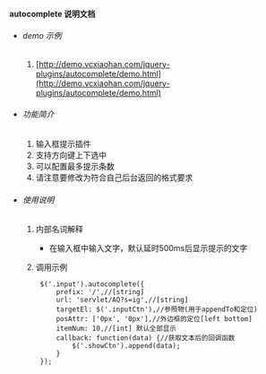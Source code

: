 #### autocomplete 说明文档

* ###### demo 示例
	1. [http://demo.vcxiaohan.com/jquery-plugins/autocomplete/demo.html](http://demo.vcxiaohan.com/jquery-plugins/autocomplete/demo.html)

* ###### 功能简介
	1. 输入框提示插件
	2. 支持方向键上下选中
	3. 可以配置最多提示条数
	4. 请注意要修改为符合自己后台返回的格式要求

    	
* ###### 使用说明
	1. 内部名词解释
		* 在输入框中输入文字，默认延时500ms后显示提示的文字
	2. 调用示例  

			$('.input').autocomplete({
			    prefix: '/',//[string]
			    url: 'servlet/AQ?s=ig',//[string]
			    targetEl: $('.inputCtn'),//参照物(用于appendTo和定位)
			    posAttr: ['0px', '0px'],//外边框的定位[left bottom]
			    itemNum: 10,//[int] 默认全部显示
			    callback: function(data) {//获取文本后的回调函数
			        $('.showCtn').append(data);
			    }
			});
